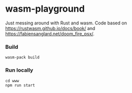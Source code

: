 # wasm-playground

Just messing around with Rust and wasm. Code based on https://rustwasm.github.io/docs/book/ and https://fabiensanglard.net/doom_fire_psx/.

### Build 
```
wasm-pack build
```

### Run locally
```
cd www
npm run start
```
